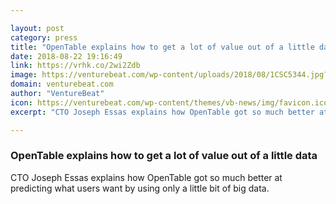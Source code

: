 ```yaml
---

layout: post
category: press
title: "OpenTable explains how to get a lot of value out of a little data"
date: 2018-08-22 19:16:49
link: https://vrhk.co/2wi2Zdb
image: https://venturebeat.com/wp-content/uploads/2018/08/1CSC5344.jpg?fit=3360%2C2240&strip=all
domain: venturebeat.com
author: "VentureBeat"
icon: https://venturebeat.com/wp-content/themes/vb-news/img/favicon.ico
excerpt: "CTO Joseph Essas explains how OpenTable got so much better at predicting what users want by using only a little bit of big data."

---
```


### OpenTable explains how to get a lot of value out of a little data

CTO Joseph Essas explains how OpenTable got so much better at predicting what users want by using only a little bit of big data.